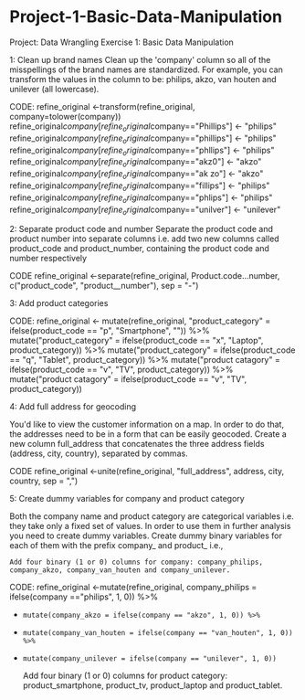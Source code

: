 # Project-1-Basic-Data-Manipulation
Project: Data Wrangling Exercise 1: Basic Data Manipulation 

1: Clean up brand names
Clean up the 'company' column so all of the misspellings of the brand names are standardized. For example, you can transform the values in the column to be: philips, akzo, van houten and unilever (all lowercase).

CODE:
refine_original <-transform(refine_original, company=tolower(company))
refine_original$company[refine_original$company=="Phillips"] <- "philips"
refine_original$company[refine_original$company=="phillips"] <- "philips"
refine_original$company[refine_original$company=="phllips"] <- "philips"
refine_original$company[refine_original$company=="akz0"] <- "akzo"
refine_original$company[refine_original$company=="ak zo"] <- "akzo"
refine_original$company[refine_original$company=="fillips"] <- "philips"
refine_original$company[refine_original$company=="phlips"] <- "philips"
refine_original$company[refine_original$company=="unilver"] <- "unilever"

2: Separate product code and number
Separate the product code and product number into separate columns i.e. add two new columns called product_code and product_number, containing the product code and number respectively

CODE
refine_original <-separate(refine_original, Product.code...number, c("product_code", "product__number"), sep = "-")

3: Add product categories

CODE:
refine_original <- mutate(refine_original, "product_category" = ifelse(product_code == "p", "Smartphone", "")) %>% mutate("product_category" = ifelse(product_code == "x", "Laptop", product_category)) %>% mutate("product_category" = ifelse(product_code == "q", "Tablet", product_category)) %>% mutate("product catagory" = ifelse(product_code == "v", "TV", product_category)) %>% mutate("product catagory" = ifelse(product_code == "v", "TV", product_category))

4: Add full address for geocoding

You'd like to view the customer information on a map. In order to do that, the addresses need to be in a form that can be easily geocoded. Create a new column full_address that concatenates the three address fields (address, city, country), separated by commas.

CODE
refine_original <-unite(refine_original, "full_address", address, city, country, sep = ",")

5: Create dummy variables for company and product category

Both the company name and product category are categorical variables i.e. they take only a fixed set of values. In order to use them in further analysis you need to create dummy variables. Create dummy binary variables for each of them with the prefix company_ and product_ i.e.,

    Add four binary (1 or 0) columns for company: company_philips, company_akzo, company_van_houten and company_unilever.
CODE:
    refine_original <-mutate(refine_original, company_philips = ifelse(company =="philips", 1, 0)) %>%
+     mutate(company_akzo = ifelse(company == "akzo", 1, 0)) %>%
+     mutate(company_van_houten = ifelse(company == "van_houten", 1, 0)) %>%
+     mutate(company_unilever = ifelse(company == "unilever", 1, 0))

    Add four binary (1 or 0) columns for product category: product_smartphone, product_tv, product_laptop and product_tablet.
